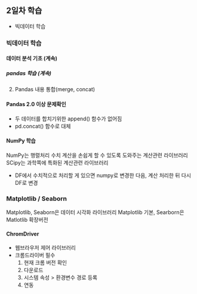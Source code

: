## 2일차 학습
- 빅데이터 학습

### 빅데이터 학습

#### 데이터 분석 기초 (계속)

##### pandas 학습 (계속)

2. Pandas 내용 통합(merge, concat)

#### Pandas 2.0 이상 문제확인
- 두 데이터를 합치기위한 append() 함수가 없어짐
- pd.concat() 함수로 대체

#### NumPy 학습
NumPy는 행렬처리 수치 계산을 손쉽게 할 수 있도록 도와주는 계산관련 라이브러리
SCipy는 과학쪽에 특화된 계산관련 라이브러리
- DF에서 수치적으로 처리할 게 있으면 numpy로 변경한 다음, 계산 처리한 뒤 다시 DF로 변경

### Matplotlib / Seaborn
Matplotlib, Seaborn은 데이터 시각화 라이브러리
Matplotlib 기본, Searborn은 Matlotlib 확장버전

#### ChromDriver
- 웹브라우저 제어 라이브러리
- 크롬드라이버 필수
    1. 현재 크롬 버전 확인
    2. 다운로드
    3. 시스템 속성 > 환경변수 경로 등록
    4. 연동


